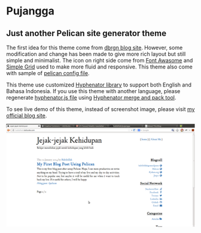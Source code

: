 Pujangga
========

Just another Pelican site generator theme
-----------------------

The first idea for this theme come from [dbrgn blog site](http://blog.dbrgn.ch). However, some modification and change has been made to give more rich layout but still simple and minimalist. The icon on right side come from [Font Awasome](http://fontawesome.io/) and [Simple Grid](http://thisisdallas.github.io/Simple-Grid/) used to make more fluid and responsive. This theme also come with sample of [pelican config file](pelicanconf.py-sample).

This theme use customized [Hyphenator library](http://code.google.com/p/hyphenator/) to support both English and Bahasa Indonesia. If you use this theme with another language, please regenerate [hyphenator.js file]({filename}static/js/hyphenator.js) using [Hyphenator merge and pack tool](http://hyphenator.googlecode.com/svn/trunk/mergeAndPack.html).

To see live demo of this theme, instead of screenshot image, please visit [my official blog site](http://habibillah.kalicode.com).

![screenshot](screenshot.png)

